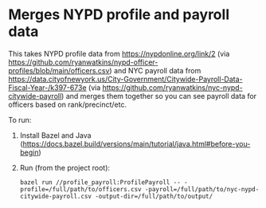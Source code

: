 # Merges NYPD profile and payroll data

This takes NYPD profile data from https://nypdonline.org/link/2 (via https://github.com/ryanwatkins/nypd-officer-profiles/blob/main/officers.csv) and NYC payroll data from https://data.cityofnewyork.us/City-Government/Citywide-Payroll-Data-Fiscal-Year-/k397-673e (via https://github.com/ryanwatkins/nyc-nypd-citywide-payroll) and merges them together so you can see payroll data for officers based on rank/precinct/etc.

To run:

1. Install Bazel and Java (https://docs.bazel.build/versions/main/tutorial/java.html#before-you-begin)
1. Run (from the project root):

   ```
   bazel run //profile_payroll:ProfilePayroll -- -profile=/full/path/to/officers.csv -payroll=/full/path/to/nyc-nypd-citywide-payroll.csv -output-dir=/full/path/to/output/
   ```
